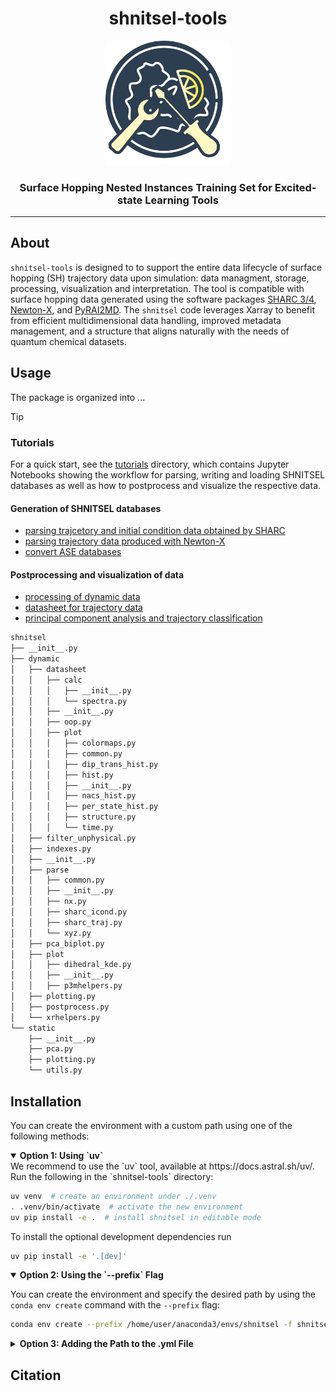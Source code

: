 <div align="center">
  <h1>shnitsel-tools</h1>
  <img src="https://github.com/SHNITSEL/shnitsel-tools/blob/main/logo_shnitsel_tools.png" alt="SHNITSEL-TOOLS Logo" width="200px">
  <h3>Surface Hopping Nested Instances Training Set for Excited-state Learning Tools</h3>
</div>

--------------------

## About

`shnitsel-tools` is designed to to support the entire data lifecycle of surface hopping (SH) trajectory data upon simulation: data managment, storage, processing, visualization and interpretation. 
The tool is compatible with surface hopping data generated using the software packages [SHARC 3/4](https://sharc-md.org/), [Newton-X](https://newtonx.org/), and [PyRAI2MD]().
The `shnitsel` code leverages Xarray to benefit from efficient multidimensional data handling, improved metadata management, and a structure that aligns naturally with the needs of quantum chemical datasets.

## Usage

The package is organized into ...

> [!TIP]
> ### Tutorials
>
> For a quick start, see the [tutorials](https://github.com/SHNITSEL/shnitsel-tools/blob/main/tutorials) directory,
> which contains Jupyter Notebooks showing the workflow for parsing, writing and loading SHNITSEL databases as well as how to postprocess and visualize the respective data.
> 
> #### Generation of SHNITSEL databases
> - [parsing trajcetory and initial condition data obtained by SHARC](https://github.com/SHNITSEL/shnitsel-tools/blob/main/tutorials/01_sharc2hdf5.ipynb)
> - [parsing trajectory data produced with Newton-X](https://github.com/SHNITSEL/shnitsel-tools/blob/main/tutorials/02_nx2hdf5.ipynb)
> - [convert ASE databases](https://github.com/SHNITSEL/shnitsel-tools/blob/main/tutorials/03_ase2hdf5.ipynb)
>
> #### Postprocessing and visualization of data
> - [processing of dynamic data](https://github.com/SHNITSEL/shnitsel-tools/blob/main/tutorials/10_usage.ipynb)
> - [datasheet for trajectory data](https://github.com/SHNITSEL/shnitsel-tools/blob/main/tutorials/11_datasheet.ipynb)
> - [principal component analysis and trajectory classification](https://github.com/SHNITSEL/shnitsel-tools/blob/main/tutorials/12_butene_pca.ipynb)
>

```bash
shnitsel
├── __init__.py
├── dynamic
│   ├── datasheet
│   │   ├── calc
│   │   │   ├── __init__.py
│   │   │   └── spectra.py
│   │   ├── __init__.py
│   │   ├── oop.py
│   │   ├── plot
│   │   │   ├── colormaps.py
│   │   │   ├── common.py
│   │   │   ├── dip_trans_hist.py
│   │   │   ├── hist.py
│   │   │   ├── __init__.py
│   │   │   ├── nacs_hist.py
│   │   │   ├── per_state_hist.py
│   │   │   ├── structure.py
│   │   │   └── time.py
│   ├── filter_unphysical.py
│   ├── indexes.py
│   ├── __init__.py
│   ├── parse
│   │   ├── common.py
│   │   ├── __init__.py
│   │   ├── nx.py
│   │   ├── sharc_icond.py
│   │   ├── sharc_traj.py
│   │   └── xyz.py
│   ├── pca_biplot.py
│   ├── plot
│   │   ├── dihedral_kde.py
│   │   ├── __init__.py
│   │   ├── p3mhelpers.py
│   ├── plotting.py
│   ├── postprocess.py
│   └── xrhelpers.py
└── static
    ├── __init__.py
    ├── pca.py
    ├── plotting.py
    └── utils.py
```

## Installation

You can create the environment with a custom path using one of the following methods:

<details open>
  <summary><strong>Option 1: Using `uv`</strong></summary>
  We recommend to use the `uv` tool, available at https://docs.astral.sh/uv/.  
  Run the following in the `shnitsel-tools` directory:

  ```bash
  uv venv  # create an environment under ./.venv
  . .venv/bin/activate  # activate the new environment
  uv pip install -e .  # install shnitsel in editable mode
  ```

  To install the optional development dependencies run

  ```bash
  uv pip install -e '.[dev]'
  ```
  
</details>

<details open>
  <summary><strong>Option 2: Using the `--prefix` Flag</strong></summary>
  
  You can create the environment and specify the desired path by using the `conda env create` command with the `--prefix` flag:
  
  ```bash
  conda env create --prefix /home/user/anaconda3/envs/shnitsel -f shnitsel-tools.yml
  ```
</details>

<details>
  <summary><strong>Option 3: Adding the Path to the .yml File</strong></summary>
  
  Alternatively, you can manually add the desired path to the shnitsel-tools.yml file and create the environment directly:
    
  1) Open the shnitsel-tools.yml file for editing:
  
  ```bash
  vi shnitsel-tools.yml
  ```
  
  2) Add the following line to the file:
  
  
  ```
  prefix: /home/user/anaconda3/envs/shnitsel
  ```
  
  3) Create the environment with a custom path. 
  
  ```bash
  conda env create -f shnitsel-rdkit.yml
  ```
</details>

## Citation

